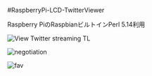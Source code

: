 #RaspberryPi-LCD-TwitterViewer

Raspberry PiのRaspbianビルトインPerl 5.14利用

![View Twitter streaming TL](https://github.com/CLCL/RaspberryPi-LCD-TwitterViewer/wiki/images/img1.jpg)

![negotiation](https://github.com/CLCL/RaspberryPi-LCD-TwitterViewer/wiki/images/img2.jpg)

![fav](https://github.com/CLCL/RaspberryPi-LCD-TwitterViewer/wiki/images/img3.jpg)

